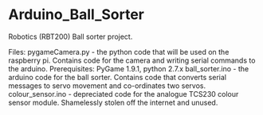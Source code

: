 # Arduino_Ball_Sorter
Robotics (RBT200) Ball sorter project.

Files:
pygameCamera.py - the python code that will be used on the raspberry pi. Contains code for the camera and writing serial commands to the arduino. Prerequisites: PyGame 1.9.1, python 2.7.x
ball_sorter.ino - the arduino code for the ball sorter. Contains code that converts serial messages to servo movement and co-ordinates two servos.
colour_sensor.ino - depreciated code for the analogue TCS230 colour sensor module. Shamelessly stolen off the internet and unused.

